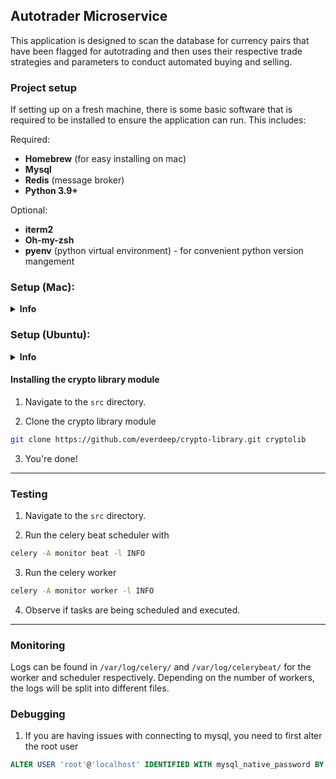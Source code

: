 ## Autotrader Microservice 
This application is designed to scan the database for currency pairs that have been flagged for autotrading and then uses their respective trade strategies and parameters to conduct automated buying and selling.

### Project setup
If setting up on a fresh machine, there is some basic software that is required to be installed to ensure the application can run. This includes:

Required:
- **Homebrew** (for easy installing on mac)
- **Mysql**
- **Redis** (message broker)
- **Python 3.9+**

Optional:
- **iterm2**
- **Oh-my-zsh**
- **pyenv** (python virtual environment) - for convenient python version mangement


### Setup (Mac):
<details>
<summary><b>Info</b></summary>

1. Install homebrew  
```bash
/bin/bash -c "$(curl -fsSL https://raw.githubusercontent.com/Homebrew/install/HEAD/install.sh)"
```

2. Install [Iterm2](https://iterm2.com/downloads.html)

3. Install Oh-my-zsh (Optional)
```bash
sh -c "$(curl -fsSL https://raw.githubusercontent.com/ohmyzsh/ohmyzsh/master/tools/install.sh)"
```

4. Install other required software using brew
```bash
brew install mysql
brew install pyenv
brew install nvm
brew install redis
```
5. Ensure redis and mysql services are running on brew with
```
brew services
```
6. Start them if necessary
```
brew services start mysql;
brew services start redis;
```

7. Install python 3.9.6
```bash
pyenv install 3.9.6
```

8. Clone the repository
```bash
git clone https://github.com/everdeep/cryptobot.git

# Store credentials
git config credential.helper store
```

8. Install missing pip packages
```bash
pip install -r requirements.txt
pip install marshmallow_enum
pip install -U "celery[redis]"
```

9. Create the *.env* file

10. Setup celery Daemon service
```bash
# In crytobot/trader/celery
sudo cp default/celeryd /etc/default/celeryd
sudo cp default/celerybeat /etc/default/celerybeat

sudo cp init.d/celeryd /etc/init.d/celeryd
sudo cp init.d/celerybeat /etc/init.d/celerybeat
```

11. Check celery works
```bash
celery -A monitor worker -l INFO
```

</details>

### Setup (Ubuntu):
<details>
<summary><b>Info</b></summary>

1. Update packages
```bash
sudo apt update && sudo apt upgrade

# Install pip
sudo apt install python3-pip
```
2. Install mysql ([Debugging](https://bobcares.com/blog/oserror-mysql_config-not-found/))
```bash
sudo apt install mysql-server
sudo apt install libmysqlclient-dev
sudo apt install build-essential
```
3. [Setup mysql](https://www.digitalocean.com/community/tutorials/how-to-install-mysql-on-ubuntu-22-04)
OR connect to RDS mysql

4. Navigate to the sql folder and create the database:
```bash
mysql -u root -p < database.sql
# other scripts if necessary

or 

mysql -u admin -p -h [endpoint] < database.sql
```

5. Install Redis
```bash
curl -fsSL https://packages.redis.io/gpg | sudo gpg --dearmor -o /usr/share/keyrings/redis-archive-keyring.gpg

echo "deb [signed-by=/usr/share/keyrings/redis-archive-keyring.gpg] https://packages.redis.io/deb $(lsb_release -cs) main" | sudo tee /etc/apt/sources.list.d/redis.list

sudo apt-get update
sudo apt-get install redis

pip install -U "celery[redis]"

# Check it is running
service --status-all

# Start if not
service redis-server start
```
Further documentation [here](https://redis.io/docs/getting-started/installation/install-redis-on-linux/).

6. Clone repo
```bash
git clone https://github.com/everdeep/cryptobot.git

# Store credentials
git config credential.helper store
```

7. Update PATH to include pip packages (if necessary)
```bash
export PATH=$PATH:/home/ubuntu/.local/bin
```

8. Install missing pip packages
```bash
pip3 install -r requirements.txt
pip3 install marshmallow_enum
```

9. Create the *.env* file

10. Setup celery Daemon service
```bash
# In crytobot/trader/celery
sudo cp default/celeryd /etc/default/celeryd
sudo cp default/celerybeat /etc/default/celerybeat

sudo cp init.d/celeryd /etc/init.d/celeryd
sudo cp init.d/celerybeat /etc/init.d/celerybeat
```

11. Check celery works
```bash
celery -A monitor worker -l INFO
```
</details>


#### Installing the crypto library module
1. Navigate to the `src` directory.

2. Clone the crypto library module
```bash
git clone https://github.com/everdeep/crypto-library.git cryptolib
```

3. You're done!

***

### Testing
1. Navigate to the `src` directory.

2. Run the celery beat scheduler with
```bash
celery -A monitor beat -l INFO
```

3. Run the celery worker
```bash
celery -A monitor worker -l INFO
```

4. Observe if tasks are being scheduled and executed.

***

### Monitoring
Logs can be found in `/var/log/celery/` and `/var/log/celerybeat/` for the worker and scheduler respectively. Depending on the number of workers, the logs will be split into different files.

### Debugging
1. If you are having issues with connecting to mysql, you need to first alter the root user
```sql
ALTER USER 'root'@'localhost' IDENTIFIED WITH mysql_native_password BY 'your_new_password';
```